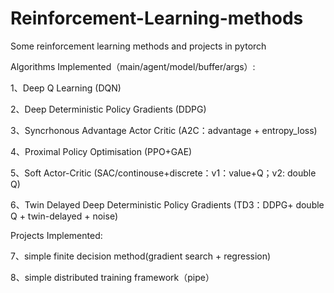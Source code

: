 # Reinforcement-Learning-methods
Some reinforcement learning methods and projects in pytorch

Algorithms Implemented（main/agent/model/buffer/args）:

1、Deep Q Learning (DQN) 

2、Deep Deterministic Policy Gradients (DDPG) 

3、Syncrhonous Advantage Actor Critic (A2C：advantage + entropy_loss) 

4、Proximal Policy Optimisation (PPO+GAE)

5、Soft Actor-Critic (SAC/continouse+discrete：v1：value+Q；v2: double Q)

6、Twin Delayed Deep Deterministic Policy Gradients (TD3：DDPG+ double Q + twin-delayed + noise)

Projects Implemented:

7、simple finite decision method(gradient search + regression)

8、simple distributed training framework（pipe）
